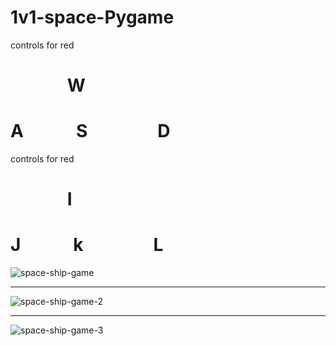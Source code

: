 # 1v1-space-Pygame


controls for red
#     W
# A   S    D
  
controls for red
#     I
# J   k    L


![space-ship-game](https://github.com/BetterCallGuts/Fluppy_bird_pygame/assets/122576822/74df1936-5d2a-47ae-bd8c-93f5a07df189)
___
![space-ship-game-2](https://github.com/BetterCallGuts/Fluppy_bird_pygame/assets/122576822/59f4106e-2561-4f0b-a2d1-1d11233c1368)
___
![space-ship-game-3](https://github.com/BetterCallGuts/Fluppy_bird_pygame/assets/122576822/20d45c4e-46a4-405b-b802-4bc765ad399e)
